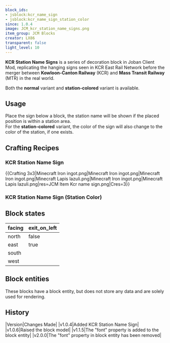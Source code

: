 ```yaml
---
block_ids:
- jsblock:kcr_name_sign
- jsblock:kcr_name_sign_station_color
since: 1.0.4
image: JCM_kcr_station_name_signs.png
item_group: JCM Blocks
creator: LX86
transparent: false
light_level: 10
---
```


**KCR Station Name Signs** is a series of decoration block in Joban Client Mod, replicating the hanging signs seen in KCR East Rail Network before the merger between **Kowloon-Canton Railway** (KCR) and **Mass Transit Railway** (MTR) in the real world.

Both the **normal** variant and **station-colored** variant is available.

## Usage
Place the sign below a block, the station name will be shown if the placed position is within a station area.  
For the **station-colored** variant, the color of the sign will also change to the color of the station, if one exists.

## Crafting Recipes
### KCR Station Name Sign
{{Crafting 3x3|Minecraft Iron ingot.png|Minecraft Iron ingot.png|Minecraft Iron ingot.png|Minecraft Lapis lazuli.png|Minecraft Iron ingot.png|Minecraft Lapis lazuli.png|res=JCM Item Kcr name sign.png|Cres=3}}

### KCR Station Name Sign (Station Color)

## Block states
| facing | exit_on_left |
|:-------|:-------------|
| north  | false        |
| east   | true         |
| south  |              |
| west   |              |

## Block entities
These blocks have a block entity, but does not store any data and are solely used for rendering.

## History
|Version|Changes Made|
|v1.0.4|Added KCR Station Name Sign|
|v1.0.6|Raised the block model|
|v1.1.5|The "font" property is added to the block entity|
|v2.0.0|The "font" property in block entity has been removed|
